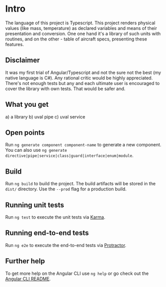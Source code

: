 # Intro
The language of this project is Typescript.
This project renders physical values (like mass, temperature) as declared variables and means of their presentation and conversion.
One one hand it's a library of such units with routines, and on the other - table of aircraft specs, presenting these features.

## Disclaimer

It was my first trial of Angular/Typescript and not the sure not the best (my native language is C#). Any rational critic would be highly appreciated.
There's not enough tests but any and each ultimate user is encouraged to cover the library with own tests. That would be safer and. 

## What you get
a) a library 
b) uval pipe
c) uval service

## Open points

Run `ng generate component component-name` to generate a new component. You can also use `ng generate directive|pipe|service|class|guard|interface|enum|module`.

## Build

Run `ng build` to build the project. The build artifacts will be stored in the `dist/` directory. Use the `--prod` flag for a production build.

## Running unit tests

Run `ng test` to execute the unit tests via [Karma](https://karma-runner.github.io).

## Running end-to-end tests

Run `ng e2e` to execute the end-to-end tests via [Protractor](http://www.protractortest.org/).

## Further help

To get more help on the Angular CLI use `ng help` or go check out the [Angular CLI README](https://github.com/angular/angular-cli/blob/master/README.md).
